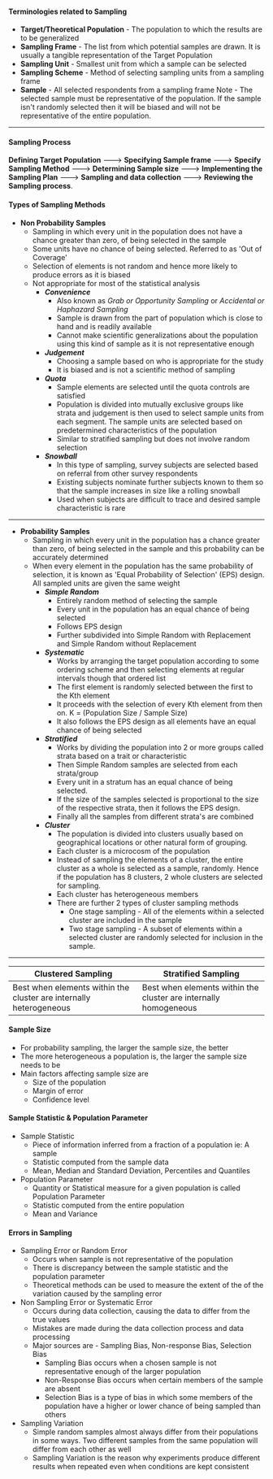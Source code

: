 #### Terminologies related to Sampling
* **Target/Theoretical Population** - The population to which the results are to be generalized 
* **Sampling Frame** - The list from which potential samples are drawn. It is usually a tangible representation of the Target Population
* **Sampling Unit** - Smallest unit from which a sample can be selected
* **Sampling Scheme** - Method of selecting sampling units from a sampling frame
* **Sample** - All selected respondents from a sampling frame
Note - The selected sample must be representative of the population. If the sample isn't randomly selected then it will be biased and will not be representative of the entire population.
-----------------------------------------------------------------------

#### Sampling Process
**Defining Target Population** ---> **Specifying Sample frame** ---> **Specify Sampling Method** ---> **Determining Sample size** ---> **Implementing the Sampling Plan** ---> **Sampling and data collection** ---> **Reviewing the Sampling process**.

#### Types of Sampling Methods
* **Non Probability Samples**
	* Sampling in which every unit in the population does not have a chance greater than zero, of being selected in the sample
	* Some units have no chance of being selected. Referred to as 'Out of Coverage'
	* Selection of elements is not random and hence more likely to produce errors as it is biased
	* Not appropriate for most of the statistical analysis
		* ***Convenience*** 
			* Also known as *Grab or Opportunity Sampling* or *Accidental or Haphazard Sampling* 
			* Sample is drawn from the part of population which is close to hand and is readily available
			* Cannot make scientific generalizations about the population using this kind of sample as it is not representative enough
		* ***Judgement***
			* Choosing a sample based on who is appropriate for the study
			* It is biased and is not a scientific method of sampling
		* ***Quota***
			* Sample elements are selected until the quota controls are satisfied
			* Population is divided into mutually exclusive groups like strata and judgement is then used to select sample units from each segment. The sample units are selected based on predetermined characteristics of the population
			* Similar to stratified sampling but does not involve random selection
		* ***Snowball***
			* In this type of sampling, survey subjects are selected based on referral from other survey respondents
			* Existing subjects nominate further subjects known to them so that the sample increases in size like a rolling snowball
			* Used when subjects are difficult to trace and desired sample characteristic is rare
---------------------------------------------------------------------------------------------------------------
* **Probability Samples**
	* Sampling in which every unit in the population has a chance greater than zero, of being selected in the sample and this probability can be accurately determined 
	* When every element in the population has the same probability of selection, it is known as 'Equal Probability of Selection' (EPS) design. All sampled units are given the same weight
		* ***Simple Random***
			* Entirely random method of selecting the sample
			* Every unit in the population has an equal chance of being selected
			* Follows EPS design
			* Further subdivided into Simple Random with Replacement and Simple Random without Replacement
		* ***Systematic***
			* Works by arranging the target population according to some ordering scheme and then selecting elements at regular intervals though that ordered list
			* The first element is randomly selected between the first to the Kth element
			* It proceeds with the selection of every Kth element from then on. K = (Population Size / Sample Size)
			* It also follows the EPS design as all elements have an equal chance of being selected
		* ***Stratified*** 
			* Works by dividing the population into 2 or more groups called strata based on a trait or characteristic
			* Then Simple Random samples are selected from each strata/group
			* Every unit in a stratum has an equal chance of being selected.
			* If the size of the samples selected is proportional to the size of the respective strata, then it follows the EPS design.
			* Finally all the samples from different strata's are combined
		* ***Cluster***
			* The population is divided into clusters usually based on geographical locations or other natural form of grouping.
			* Each cluster is a microcosm of the population
			* Instead of sampling the elements of a cluster, the entire cluster as a whole is selected as a sample, randomly. Hence if the population has 8 clusters, 2 whole clusters are selected for sampling.
			* Each cluster has heterogeneous members
			* There are further 2 types of cluster sampling methods
				* One stage sampling - All of the elements within a selected cluster are included in the sample
				* Two stage sampling - A subset of elements within a selected cluster are randomly selected for inclusion in the sample.	
--------------------------------------------------------

| Clustered Sampling                                                 | Stratified Sampling                                              |
| ------------------------------------------------------------------ | ---------------------------------------------------------------- |
| Best when elements within the cluster are internally heterogeneous | Best when elements within the cluster are internally homogeneous |
#### Sample Size
* For probability sampling, the larger the sample size, the better
* The more heterogeneous a population is, the larger the sample size needs to be
* Main factors affecting sample size are 
	* Size of the population
	* Margin of error
	* Confidence level
#### Sample Statistic & Population Parameter
* Sample Statistic 
	* Piece of information inferred from a fraction of a population ie: A sample
	* Statistic computed from the sample data
	* Mean, Median and Standard Deviation, Percentiles and Quantiles
* Population Parameter
	* Quantity or Statistical measure for a given population is called Population Parameter
	* Statistic computed from the entire population
	* Mean and Variance
#### Errors in Sampling
* Sampling Error or Random Error
	* Occurs when sample is not representative of the population
	* There is discrepancy between the sample statistic and the population parameter
	* Theoretical methods can be used to measure the extent of the of the variation caused by the sampling error
* Non Sampling Error or Systematic Error
	* Occurs during data collection, causing the data to differ from the true values
	* Mistakes are made during the data collection process and data processing
	* Major sources are - Sampling Bias, Non-response Bias, Selection Bias
		* Sampling Bias occurs when a chosen sample is not representative enough of the larger population
		* Non-Response Bias occurs when certain members of the sample are absent
		* Selection Bias is a type of bias in which some members of the population have a higher or lower chance of being sampled than others
* Sampling Variation
	* Simple random samples almost always differ from their populations in some ways. Two different samples from the same population will differ from each other as well
	* Sampling Variation is the reason why experiments produce different results when repeated even when conditions are kept consistent